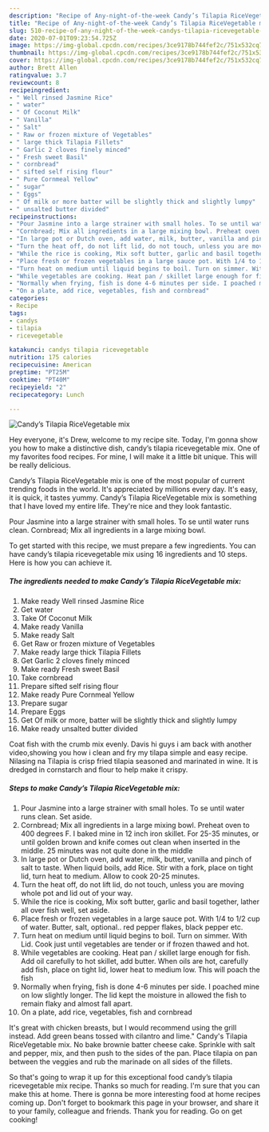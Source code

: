```yaml
---
description: "Recipe of Any-night-of-the-week Candy’s Tilapia RiceVegetable mix"
title: "Recipe of Any-night-of-the-week Candy’s Tilapia RiceVegetable mix"
slug: 510-recipe-of-any-night-of-the-week-candys-tilapia-ricevegetable-mix
date: 2020-07-01T09:23:54.725Z
image: https://img-global.cpcdn.com/recipes/3ce9178b744fef2c/751x532cq70/candys-tilapia-ricevegetable-mix-recipe-main-photo.jpg
thumbnail: https://img-global.cpcdn.com/recipes/3ce9178b744fef2c/751x532cq70/candys-tilapia-ricevegetable-mix-recipe-main-photo.jpg
cover: https://img-global.cpcdn.com/recipes/3ce9178b744fef2c/751x532cq70/candys-tilapia-ricevegetable-mix-recipe-main-photo.jpg
author: Brett Allen
ratingvalue: 3.7
reviewcount: 8
recipeingredient:
- " Well rinsed Jasmine Rice"
- " water"
- " Of Coconut Milk"
- " Vanilla"
- " Salt"
- " Raw or frozen mixture of Vegetables"
- " large thick Tilapia Fillets"
- " Garlic 2 cloves finely minced"
- " Fresh sweet Basil"
- " cornbread"
- " sifted self rising flour"
- " Pure Cornmeal Yellow"
- " sugar"
- " Eggs"
- " Of milk or more batter will be slightly thick and slightly lumpy"
- " unsalted butter divided"
recipeinstructions:
- "Pour Jasmine into a large strainer with small holes. To se until water runs clean. Set aside."
- "Cornbread; Mix all ingredients in a large mixing bowl. Preheat oven to 400 degrees F. I baked mine in 12 inch iron skillet. For 25-35 minutes, or until golden brown and knife comes out clean when inserted in the middle. 25 minutes was not quite done in the middle"
- "In large pot or Dutch oven, add water, milk, butter, vanilla and pinch of salt to taste. When liquid boils, add Rice. Stir with a fork, place on tight lid, turn heat to medium. Allow to cook 20-25 minutes."
- "Turn the heat off, do not lift lid, do not touch, unless you are moving whole pot and lid out of your way."
- "While the rice is cooking, Mix soft butter, garlic and basil together, lather all over fish well, set aside."
- "Place fresh or frozen vegetables in a large sauce pot. With 1/4 to 1/2 cup of water. Butter, salt, optional.. red pepper flakes, black pepper etc."
- "Turn heat on medium until liquid begins to boil. Turn on simmer. With Lid. Cook just until vegetables are tender or if frozen thawed and hot."
- "While vegetables are cooking. Heat pan / skillet large enough for fish. Add oil carefully to hot skillet, add butter. When oils are hot, carefully add fish, place on tight lid, lower heat to medium low. This will poach the fish"
- "Normally when frying, fish is done 4-6 minutes per side. I poached mine on low slightly longer. The lid kept the moisture in allowed the fish to remain flaky and almost fall apart."
- "On a plate, add rice, vegetables, fish and cornbread"
categories:
- Recipe
tags:
- candys
- tilapia
- ricevegetable

katakunci: candys tilapia ricevegetable 
nutrition: 175 calories
recipecuisine: American
preptime: "PT25M"
cooktime: "PT40M"
recipeyield: "2"
recipecategory: Lunch

---
```



![Candy’s Tilapia RiceVegetable mix](https://img-global.cpcdn.com/recipes/3ce9178b744fef2c/751x532cq70/candys-tilapia-ricevegetable-mix-recipe-main-photo.jpg)

Hey everyone, it's Drew, welcome to my recipe site. Today, I'm gonna show you how to make a distinctive dish, candy’s tilapia ricevegetable mix. One of my favorites food recipes. For mine, I will make it a little bit unique. This will be really delicious.

Candy’s Tilapia RiceVegetable mix is one of the most popular of current trending foods in the world. It's appreciated by millions every day. It's easy, it is quick, it tastes yummy. Candy’s Tilapia RiceVegetable mix is something that I have loved my entire life. They're nice and they look fantastic.

Pour Jasmine into a large strainer with small holes. To se until water runs clean. Cornbread; Mix all ingredients in a large mixing bowl.


To get started with this recipe, we must prepare a few ingredients. You can have candy’s tilapia ricevegetable mix using 16 ingredients and 10 steps. Here is how you can achieve it.

<!--inarticleads1-->

##### The ingredients needed to make Candy’s Tilapia RiceVegetable mix:

1. Make ready  Well rinsed Jasmine Rice
1. Get  water
1. Take  Of Coconut Milk
1. Make ready  Vanilla
1. Make ready  Salt
1. Get  Raw or frozen mixture of Vegetables
1. Make ready  large thick Tilapia Fillets
1. Get  Garlic 2 cloves finely minced
1. Make ready  Fresh sweet Basil
1. Take  cornbread
1. Prepare  sifted self rising flour
1. Make ready  Pure Cornmeal Yellow
1. Prepare  sugar
1. Prepare  Eggs
1. Get  Of milk or more, batter will be slightly thick and slightly lumpy
1. Make ready  unsalted butter divided


Coat fish with the crumb mix evenly. Davis hi guys i am back with another video,showing you how i clean and fry my tilapa simple and easy recipe. Nilasing na Tilapia is crisp fried tilapia seasoned and marinated in wine. It is dredged in cornstarch and flour to help make it crispy. 

<!--inarticleads2-->

##### Steps to make Candy’s Tilapia RiceVegetable mix:

1. Pour Jasmine into a large strainer with small holes. To se until water runs clean. Set aside.
1. Cornbread; Mix all ingredients in a large mixing bowl. Preheat oven to 400 degrees F. I baked mine in 12 inch iron skillet. For 25-35 minutes, or until golden brown and knife comes out clean when inserted in the middle. 25 minutes was not quite done in the middle
1. In large pot or Dutch oven, add water, milk, butter, vanilla and pinch of salt to taste. When liquid boils, add Rice. Stir with a fork, place on tight lid, turn heat to medium. Allow to cook 20-25 minutes.
1. Turn the heat off, do not lift lid, do not touch, unless you are moving whole pot and lid out of your way.
1. While the rice is cooking, Mix soft butter, garlic and basil together, lather all over fish well, set aside.
1. Place fresh or frozen vegetables in a large sauce pot. With 1/4 to 1/2 cup of water. Butter, salt, optional.. red pepper flakes, black pepper etc.
1. Turn heat on medium until liquid begins to boil. Turn on simmer. With Lid. Cook just until vegetables are tender or if frozen thawed and hot.
1. While vegetables are cooking. Heat pan / skillet large enough for fish. Add oil carefully to hot skillet, add butter. When oils are hot, carefully add fish, place on tight lid, lower heat to medium low. This will poach the fish
1. Normally when frying, fish is done 4-6 minutes per side. I poached mine on low slightly longer. The lid kept the moisture in allowed the fish to remain flaky and almost fall apart.
1. On a plate, add rice, vegetables, fish and cornbread


It&#39;s great with chicken breasts, but I would recommend using the grill instead. Add green beans tossed with cilantro and lime.&#34; Candy&#39;s Tilapia RiceVegetable mix. No bake brownie batter cheese cake. Sprinkle with salt and pepper, mix, and then push to the sides of the pan. Place tilapia on pan between the veggies and rub the marinade on all sides of the fillets. 

So that's going to wrap it up for this exceptional food candy’s tilapia ricevegetable mix recipe. Thanks so much for reading. I'm sure that you can make this at home. There is gonna be more interesting food at home recipes coming up. Don't forget to bookmark this page in your browser, and share it to your family, colleague and friends. Thank you for reading. Go on get cooking!
